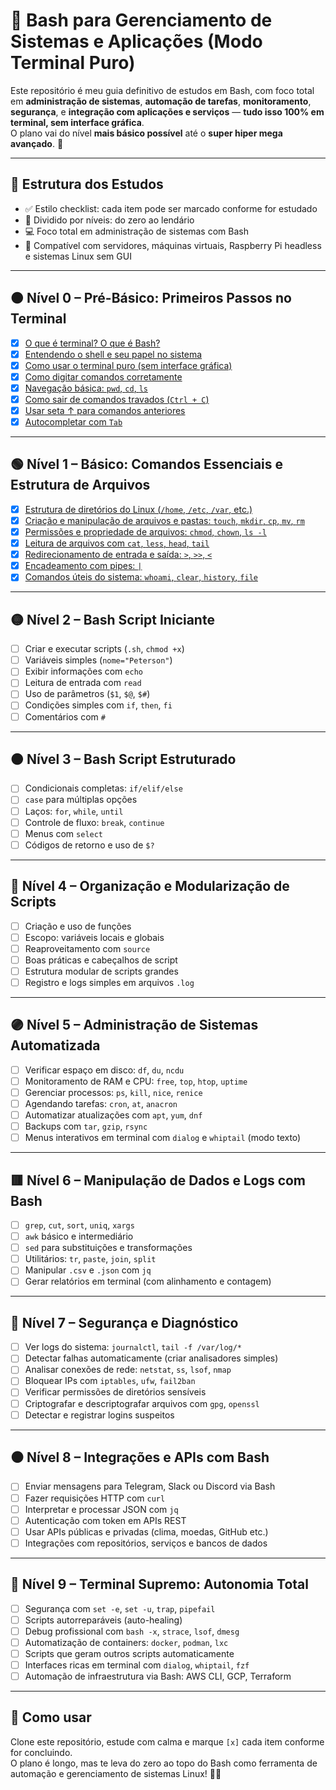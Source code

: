 
# 🐧 Bash para Gerenciamento de Sistemas e Aplicações (Modo Terminal Puro)

Este repositório é meu guia definitivo de estudos em Bash, com foco total em **administração de sistemas**, **automação de tarefas**, **monitoramento**, **segurança**, e **integração com aplicações e serviços** — **tudo isso 100% em terminal, sem interface gráfica**.  
O plano vai do nível **mais básico possível** até o **super hiper mega avançado**. 🚀

---

## 📘 Estrutura dos Estudos

- ✅ Estilo checklist: cada item pode ser marcado conforme for estudado
- 🔁 Dividido por níveis: do zero ao lendário
- 💻 Foco total em administração de sistemas com Bash
- 🧱 Compatível com servidores, máquinas virtuais, Raspberry Pi headless e sistemas Linux sem GUI

---

## 🟤 Nível 0 – Pré-Básico: Primeiros Passos no Terminal

- [x] [O que é terminal? O que é Bash?](Nivel_00/nivel0_01_O_que_e_terminal_O_que_e_Bash.md.md)
- [x] [Entendendo o shell e seu papel no sistema](Nivel_00/nivel0_02_Entendendo_o_shell_e_seu_papel_no_sistema.md)
- [x] [Como usar o terminal puro (sem interface gráfica)](Nivel_00/nivel0_03_Como_usar_o_terminal_puro.md)
- [x] [Como digitar comandos corretamente](Nivel_00/nivel0_04_Como_digitar_comandos_corretamente.md)
- [x] [Navegação básica: `pwd`, `cd`, `ls`](Nivel_00/nivel0_05_Navegacao_basica_pwd_cd_ls.md)
- [x] [Como sair de comandos travados (`Ctrl + C`)](Nivel_00/nivel0_06_Como_sair_de_comandos_travados.md)
- [x] [Usar seta ↑ para comandos anteriores](Nivel_00/nivel0_07_Usar_seta_para_comandos_anteriores.md)
- [x] [Autocompletar com `Tab`](Nivel_00/nivel0_08_Autocompletar_com_Tab.md)

---

## 🟢 Nível 1 – Básico: Comandos Essenciais e Estrutura de Arquivos

- [x] [Estrutura de diretórios do Linux (`/home`, `/etc`, `/var`, etc.)](Nivel_01/nivel1_01_Estrutura_de_diretorios_do_Linux.md)
- [x] [Criação e manipulação de arquivos e pastas: `touch`, `mkdir`, `cp`, `mv`, `rm`](Nivel_01/nivel1_02_Criacao_e_manipulacao_de_arquivos_e_pastas.md)
- [x] [Permissões e propriedade de arquivos: `chmod`, `chown`, `ls -l`](Nivel_01/nivel1_03_Permissoes_e_propriedade_de_arquivos.md)
- [x] [Leitura de arquivos com `cat`, `less`, `head`, `tail`](Nivel_01/nivel1_04_Leitura_de_arquivos_com_cat_less_head_tail.md)
- [x] [Redirecionamento de entrada e saída: `>`, `>>`, `<`](Nivel_01/nivel1_05_Redirecionamento_de_entrada_e_saida.md)
- [x] [Encadeamento com pipes: `|`](Nivel_01/nivel1_06_Encadeamento_com_pipes.md)
- [x] [Comandos úteis do sistema: `whoami`, `clear`, `history`, `file`](Nivel_01/nivel1_07_Comandos_uteis_do_sistema.md)

---

## 🟡 Nível 2 – Bash Script Iniciante

- [ ] Criar e executar scripts (`.sh`, `chmod +x`)
- [ ] Variáveis simples (`nome="Peterson"`)
- [ ] Exibir informações com `echo`
- [ ] Leitura de entrada com `read`
- [ ] Uso de parâmetros (`$1`, `$@`, `$#`)
- [ ] Condições simples com `if`, `then`, `fi`
- [ ] Comentários com `#`

---

## 🟠 Nível 3 – Bash Script Estruturado

- [ ] Condicionais completas: `if/elif/else`
- [ ] `case` para múltiplas opções
- [ ] Laços: `for`, `while`, `until`
- [ ] Controle de fluxo: `break`, `continue`
- [ ] Menus com `select`
- [ ] Códigos de retorno e uso de `$?`

---

## 🔵 Nível 4 – Organização e Modularização de Scripts

- [ ] Criação e uso de funções
- [ ] Escopo: variáveis locais e globais
- [ ] Reaproveitamento com `source`
- [ ] Boas práticas e cabeçalhos de script
- [ ] Estrutura modular de scripts grandes
- [ ] Registro e logs simples em arquivos `.log`

---

## 🟣 Nível 5 – Administração de Sistemas Automatizada

- [ ] Verificar espaço em disco: `df`, `du`, `ncdu`
- [ ] Monitoramento de RAM e CPU: `free`, `top`, `htop`, `uptime`
- [ ] Gerenciar processos: `ps`, `kill`, `nice`, `renice`
- [ ] Agendando tarefas: `cron`, `at`, `anacron`
- [ ] Automatizar atualizações com `apt`, `yum`, `dnf`
- [ ] Backups com `tar`, `gzip`, `rsync`
- [ ] Menus interativos em terminal com `dialog` e `whiptail` (modo texto)

---

## 🟥 Nível 6 – Manipulação de Dados e Logs com Bash

- [ ] `grep`, `cut`, `sort`, `uniq`, `xargs`
- [ ] `awk` básico e intermediário
- [ ] `sed` para substituições e transformações
- [ ] Utilitários: `tr`, `paste`, `join`, `split`
- [ ] Manipular `.csv` e `.json` com `jq`
- [ ] Gerar relatórios em terminal (com alinhamento e contagem)

---

## 🔶 Nível 7 – Segurança e Diagnóstico

- [ ] Ver logs do sistema: `journalctl`, `tail -f /var/log/*`
- [ ] Detectar falhas automaticamente (criar analisadores simples)
- [ ] Analisar conexões de rede: `netstat`, `ss`, `lsof`, `nmap`
- [ ] Bloquear IPs com `iptables`, `ufw`, `fail2ban`
- [ ] Verificar permissões de diretórios sensíveis
- [ ] Criptografar e descriptografar arquivos com `gpg`, `openssl`
- [ ] Detectar e registrar logins suspeitos

---

## ⚫ Nível 8 – Integrações e APIs com Bash

- [ ] Enviar mensagens para Telegram, Slack ou Discord via Bash
- [ ] Fazer requisições HTTP com `curl`
- [ ] Interpretar e processar JSON com `jq`
- [ ] Autenticação com token em APIs REST
- [ ] Usar APIs públicas e privadas (clima, moedas, GitHub etc.)
- [ ] Integrações com repositórios, serviços e bancos de dados

---

## 👑 Nível 9 – Terminal Supremo: Autonomia Total

- [ ] Segurança com `set -e`, `set -u`, `trap`, `pipefail`
- [ ] Scripts autorreparáveis (auto-healing)
- [ ] Debug profissional com `bash -x`, `strace`, `lsof`, `dmesg`
- [ ] Automatização de containers: `docker`, `podman`, `lxc`
- [ ] Scripts que geram outros scripts automaticamente
- [ ] Interfaces ricas em terminal com `dialog`, `whiptail`, `fzf`
- [ ] Automação de infraestrutura via Bash: AWS CLI, GCP, Terraform

---

## 📌 Como usar

Clone este repositório, estude com calma e marque `[x]` cada item conforme for concluindo.  
O plano é longo, mas te leva do zero ao topo do Bash como ferramenta de automação e gerenciamento de sistemas Linux! 💪🐧
